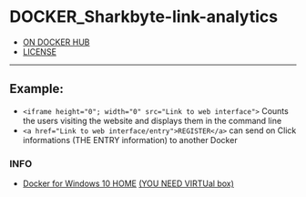 # DOCKER_Sharkbyte-link-analytics
- [ON DOCKER HUB](https://hub.docker.com/r/shark2byte/sharkbyte-link-analytics-and-counter)
- [LICENSE](https://github.com/Sharkbyteprojects/DOCKER_Sharkbyte-link-analytics/blob/master/LICENSE)

---
## Example:
- `<iframe height="0"; width="0" src="Link to web interface">` Counts the users visiting the website and displays them in the command line
- `<a href="Link to web interface/entry">REGISTER</a>` can send on Click informations (THE ENTRY information) to another Docker

### INFO
- [Docker for Windows 10 HOME](https://docs.docker.com/toolbox/toolbox_install_windows/) [(YOU NEED VIRTUal box)](https://www.virtualbox.org/)
